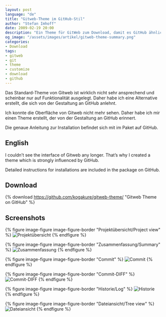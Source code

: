 ```yaml
---
layout: post
language: "de"
title: "Gitweb-Theme im GitHub-Stil"
author: "Stefan Imhoff"
date: 2009-02-19 20:00
description: "Ein Theme für GitWeb zum Download, damit es GitHub ähnlicher sieht und nicht mehr so hässlich ist."
og_image: "/assets/images/artikel/gitweb-theme-summary.png"
categories:
- Download
tags:
- gitweb
- git
- theme
- customize
- download
- github
---
```


Das Standard-Theme von Gitweb ist wirklich nicht sehr ansprechend und scheinbar nur auf Funktionalität ausgelegt. Daher habe ich eine Alternative erstellt, die sich von der Gestaltung an GitHub anlehnt.

Ich konnte die Oberfläche von Gitweb nicht mehr sehen. Daher habe ich mir einen Theme erstellt, der von der Gestaltung an GitHub erinnert.

Die genaue Anleitung zur Installation befindet sich mit im Paket auf GitHub.

## English

I couldn’t see the interface of Gitweb any longer. That’s why I created a theme which is strongly influenced by GitHub.

Detailed instructions for installations are included in the package on GitHub.

## Download

{% download https://github.com/kogakure/gitweb-theme/ "Gitweb Theme on GitHub" %}

## Screenshots

{% figure image-figure image-figure-border "Projektübersicht/Project view" %}
<img src="{{ site.url }}/assets/images/artikel/gitweb-theme-projects.png" alt="Projektübersicht" />
{% endfigure %}

{% figure image-figure image-figure-border "Zusammenfassung/Summary" %}
<img src="{{ site.url }}/assets/images/artikel/gitweb-theme-summary.png" alt="Zusammenfassung" />
{% endfigure %}

{% figure image-figure image-figure-border "Commit" %}
<img src="{{ site.url }}/assets/images/artikel/gitweb-theme-commit.png" alt="Commit" />
{% endfigure %}

{% figure image-figure image-figure-border "Commit-DIFF" %}
<img src="{{ site.url }}/assets/images/artikel/gitweb-theme-commitdiff.png" alt="Commit-DIFF" />
{% endfigure %}

{% figure image-figure image-figure-border "Historie/Log" %}
<img src="{{ site.url }}/assets/images/artikel/gitweb-theme-log.png" alt="Historie" />
{% endfigure %}

{% figure image-figure image-figure-border "Dateiansicht/Tree view" %}
<img src="{{ site.url }}/assets/images/artikel/gitweb-theme-tree.png" alt="Dateiansicht" />
{% endfigure %}
